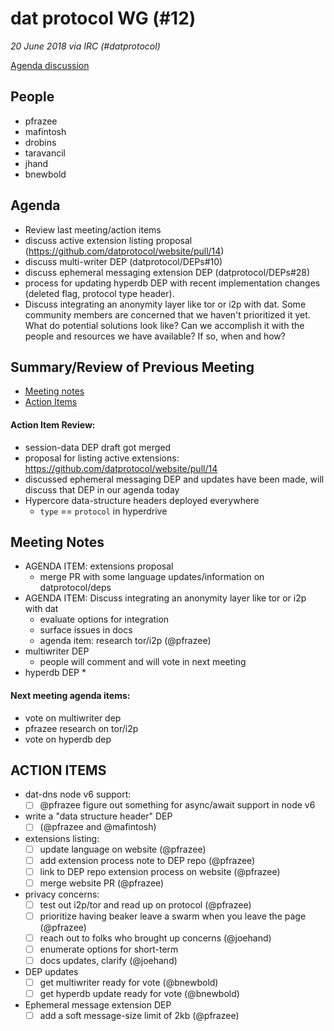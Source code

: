 # dat protocol WG (#12)

*20 June 2018 via IRC (#datprotocol)*

[Agenda discussion](https://github.com/datprotocol/working-group/issues/24)

## People

* pfrazee
* mafintosh
* drobins
* taravancil
* jhand
* bnewbold

## Agenda

* Review last meeting/action items
* discuss active extension listing proposal (https://github.com/datprotocol/website/pull/14)
* discuss multi-writer DEP (datprotocol/DEPs#10)
* discuss ephemeral messaging extension DEP (datprotocol/DEPs#28)
* process for updating hyperdb DEP with recent implementation changes (deleted flag, protocol type header). 
* Discuss integrating an anonymity layer like tor or i2p with dat. Some community members are concerned that we haven't prioritized it yet. What do potential solutions look like? Can we accomplish it with the people and resources we have available? If so, when and how?

## Summary/Review of Previous Meeting

* [Meeting notes](https://github.com/datprotocol/working-group/blob/master/meeting-notes/11-06June2018.md)
* [Action Items](https://github.com/datprotocol/working-group/issues/23)

#### Action Item Review:

* session-data DEP draft got merged
* proposal for listing active extensions: https://github.com/datprotocol/website/pull/14
* discussed ephemeral messaging DEP and updates have been made, will discuss that DEP in our agenda today
* Hypercore data-structure headers deployed everywhere
    * `type` == `protocol` in hyperdrive

## Meeting Notes

* AGENDA ITEM: extensions proposal
    * merge PR with some language updates/information on datprotocol/deps
* AGENDA ITEM: Discuss integrating an anonymity layer like tor or i2p with dat
    * evaluate options for integration
    * surface issues in docs
    * agenda item: research tor/i2p (@pfrazee)
* multiwriter DEP
    * people will comment and will vote in next meeting
* hyperdb DEP
    * 


#### Next meeting agenda items:

*  vote on multiwriter dep
*  pfrazee research on tor/i2p
*  vote on hyperdb dep

## ACTION ITEMS

* dat-dns node v6 support:
    - [ ] @pfrazee figure out something for async/await support in node v6
* write a "data structure header" DEP
    - [ ] (@pfrazee and @mafintosh)
* extensions listing:
    - [ ] update language on website (@pfrazee)
    - [ ] add extension process note to DEP repo (@pfrazee)
    - [ ] link to DEP repo extension process on website  (@pfrazee)
    - [ ] merge website PR (@pfrazee)
* privacy concerns:
    - [ ] test out i2p/tor and read up on protocol (@pfrazee)
    - [ ] prioritize having beaker leave a swarm when you leave the page (@pfrazee)
    - [ ] reach out to folks who brought up concerns (@joehand)
    - [ ] enumerate options for short-term
    - [ ] docs updates, clarify (@joehand)
* DEP updates
    - [ ] get multiwriter ready for vote (@bnewbold)
    - [ ] get hyperdb update ready for vote (@bnewbold)
* Ephemeral message extension DEP 
    - [ ] add a soft message-size limit of 2kb (@pfrazee)
